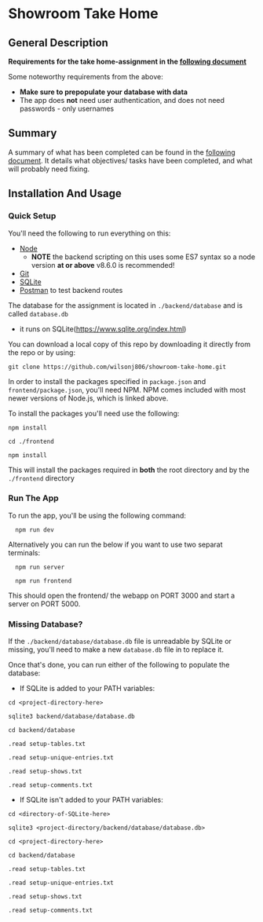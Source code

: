 # Showroom Take Home

## General Description

**Requirements for the take home-assignment in the [following document](./REQUIREMENTS.md)**

Some noteworthy requirements from the above:
- **Make sure to prepopulate your database with data**
- The app does **not** need user authentication, and does not need passwords - only usernames

## Summary

A summary of what has been completed can be found in the [following document](./SUMMARY.md). It details what objectives/ tasks have been completed, and what will probably need fixing.

## Installation And Usage

### Quick Setup

You'll need the following to run everything on this:
- [Node](https://nodejs.org/en/)
  - **NOTE** the backend scripting on this uses some ES7 syntax so a node version **at or above** v8.6.0 is recommended!
- [Git](https://git-scm.com/)
- [SQLite](https://www.sqlite.org/download.html)
- [Postman](https://www.getpostman.com/) to test backend routes

The database for the assignment is located in `./backend/database` and is called `database.db`
- it runs on SQLite(https://www.sqlite.org/index.html)

You can download a local copy of this repo by downloading it directly from the repo or by using:
  ```
  git clone https://github.com/wilsonj806/showroom-take-home.git
  ```

In order to install the packages specified in `package.json` and `frontend/package.json`, you'll need NPM. NPM comes included with most newer versions of Node.js, which is linked above.

To install the packages you'll need use the following:
  ```
  npm install

  cd ./frontend

  npm install
  ```
This will install the packages required in **both** the root directory and by the `./frontend` directory

### Run The App

To run the app, you'll be using the following command:
```
  npm run dev
```
Alternatively you can run the below if you want to use two separat terminals:
```
  npm run server

  npm run frontend
```

This should open the frontend/ the webapp on PORT 3000 and start a server on PORT 5000.

### Missing Database?

If the `./backend/database/database.db` file is unreadable by SQLite or missing, you'll need to make a new `database.db` file in to replace it.

Once that's done, you can run either of the following to populate the database:
- If SQLite is added to your PATH variables:
```
cd <project-directory-here>

sqlite3 backend/database/database.db

cd backend/database

.read setup-tables.txt

.read setup-unique-entries.txt

.read setup-shows.txt

.read setup-comments.txt
```
- If SQLite isn't added to your PATH variables:
```
cd <directory-of-SQLite-here>

sqlite3 <project-directory/backend/database/database.db>

cd <project-directory-here>

cd backend/database

.read setup-tables.txt

.read setup-unique-entries.txt

.read setup-shows.txt

.read setup-comments.txt
```